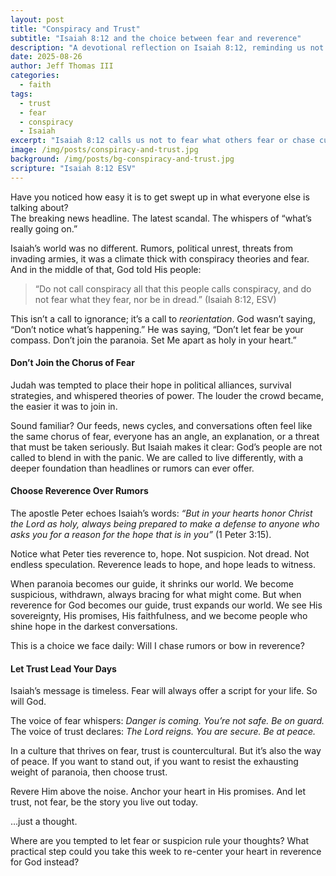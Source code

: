 ```yaml
---
layout: post
title: "Conspiracy and Trust"
subtitle: "Isaiah 8:12 and the choice between fear and reverence"
description: "A devotional reflection on Isaiah 8:12, reminding us not to fear what the world fears or chase conspiracies, but to set apart Christ as Lord in our hearts."
date: 2025-08-26
author: Jeff Thomas III
categories:
  - faith
tags:
  - trust
  - fear
  - conspiracy
  - Isaiah
excerpt: "Isaiah 8:12 calls us not to fear what others fear or chase cultural conspiracies, but to anchor our hearts in reverence for God."
image: /img/posts/conspiracy-and-trust.jpg
background: /img/posts/bg-conspiracy-and-trust.jpg
scripture: "Isaiah 8:12 ESV"
---
```


Have you noticed how easy it is to get swept up in what everyone else is talking about?  
The breaking news headline. The latest scandal. The whispers of “what’s really going on.”  

Isaiah’s world was no different. Rumors, political unrest, threats from invading armies, it was a climate thick with conspiracy theories and fear. And in the middle of that, God told His people:  

> “Do not call conspiracy all that this people calls conspiracy, and do not fear what they fear, nor be in dread.” (Isaiah 8:12, ESV)

This isn’t a call to ignorance; it’s a call to *reorientation*. God wasn’t saying, “Don’t notice what’s happening.” He was saying, “Don’t let fear be your compass. Don’t join the paranoia. Set Me apart as holy in your heart.”  


#### Don’t Join the Chorus of Fear
Judah was tempted to place their hope in political alliances, survival strategies, and whispered theories of power. The louder the crowd became, the easier it was to join in.  

Sound familiar? Our feeds, news cycles, and conversations often feel like the same chorus of fear, everyone has an angle, an explanation, or a threat that must be taken seriously. But Isaiah makes it clear: God’s people are not called to blend in with the panic. We are called to live differently, with a deeper foundation than headlines or rumors can ever offer.  


#### Choose Reverence Over Rumors
The apostle Peter echoes Isaiah’s words: *“But in your hearts honor Christ the Lord as holy, always being prepared to make a defense to anyone who asks you for a reason for the hope that is in you”* (1 Peter 3:15).  

Notice what Peter ties reverence to, hope. Not suspicion. Not dread. Not endless speculation. Reverence leads to hope, and hope leads to witness.  

When paranoia becomes our guide, it shrinks our world. We become suspicious, withdrawn, always bracing for what might come. But when reverence for God becomes our guide, trust expands our world. We see His sovereignty, His promises, His faithfulness, and we become people who shine hope in the darkest conversations.  

This is a choice we face daily: Will I chase rumors or bow in reverence?  


#### Let Trust Lead Your Days
Isaiah’s message is timeless. Fear will always offer a script for your life. So will God.  

The voice of fear whispers: _Danger is coming. You’re not safe. Be on guard._  
The voice of trust declares: _The Lord reigns. You are secure. Be at peace._  

In a culture that thrives on fear, trust is countercultural. But it’s also the way of peace. If you want to stand out, if you want to resist the exhausting weight of paranoia, then choose trust.  

Revere Him above the noise. Anchor your heart in His promises. And let trust, not fear, be the story you live out today.  

…just a thought.  

Where are you tempted to let fear or suspicion rule your thoughts? What practical step could you take this week to re-center your heart in reverence for God instead?
